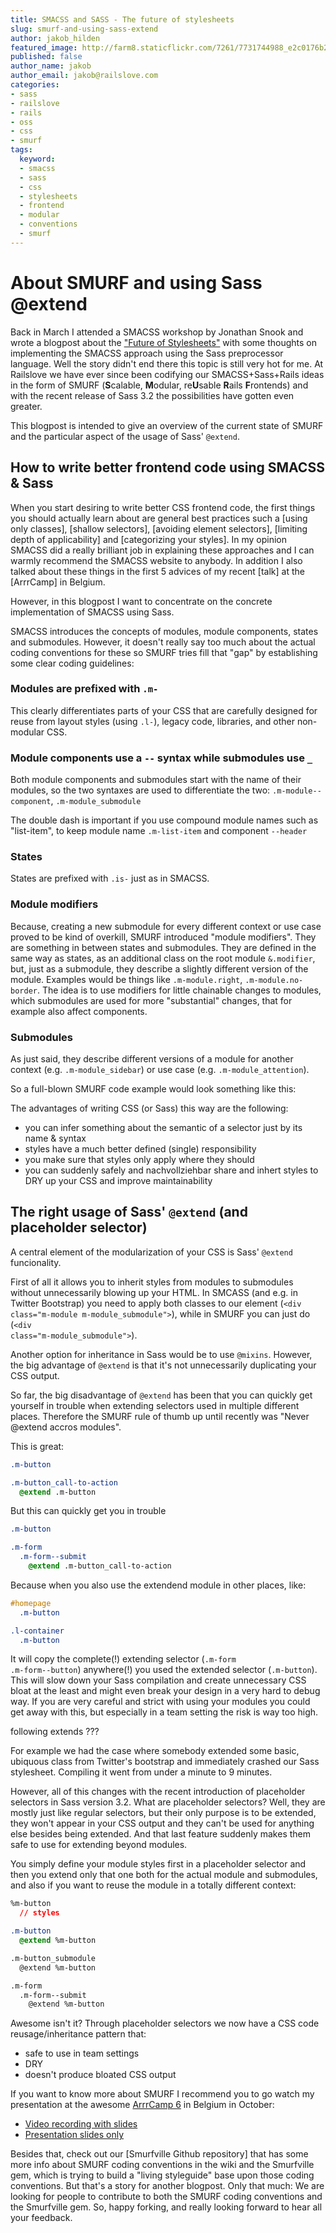 ```yaml
---
title: SMACSS and SASS - The future of stylesheets
slug: smurf-and-using-sass-extend
author: jakob_hilden
featured_image: http://farm8.staticflickr.com/7261/7731744988_e2c0176b25_z.jpg
published: false
author_name: jakob
author_email: jakob@railslove.com
categories:
- sass
- railslove
- rails
- oss
- css
- smurf
tags:
  keyword:
  - smacss
  - sass
  - css
  - stylesheets
  - frontend
  - modular
  - conventions
  - smurf
---
```

# About SMURF and using Sass @extend

Back in March I attended a SMACSS workshop by Jonathan Snook and wrote a blogpost about the ["Future of Stylesheets"](/blog/2012/03/28/smacss-and-sass-the-future-of-stylesheets) with some thoughts on implementing the SMACSS approach using the Sass preprocessor language.  Well the story didn't end there this topic is still very hot for me.  At Railslove we have ever since been codifying our SMACSS+Sass+Rails ideas in the form of SMURF (**S**calable, **M**odular, re**U**sable **R**ails **F**rontends) and with the recent release of Sass 3.2 the possibilities have gotten even greater.

This blogpost is intended to give an overview of the current state of SMURF and the particular aspect of the usage of Sass' <code>@extend</code>.


## How to write better frontend code using SMACSS & Sass

When you start desiring to write better CSS frontend code, the first things you should actually learn about are general best practices such a [using only classes], [shallow selectors], [avoiding element selectors], [limiting depth of applicability] and [categorizing your styles].  In my opinion SMACSS did a really brilliant job in explaining these approaches and I can warmly recommend the SMACSS website to anybody.  In addition I also talked about these things in the first 5 advices of my recent [talk] at the [ArrrCamp] in Belgium.

However, in this blogpost I want to concentrate on the concrete implementation of SMACSS using Sass.

SMACSS introduces the concepts of modules, module components, states and submodules.  However, it doesn't really say too much about the actual coding conventions for these so SMURF tries fill that "gap" by establishing some clear coding guidelines:


### Modules are prefixed with <code>.m-</code>

This clearly differentiates parts of your CSS that are carefully designed for reuse from layout styles (using <code>.l-</code>), legacy code, libraries, and other non-modular CSS.


### Module components use a <code>--</code> syntax while submodules use <code>_</code>

Both module components and submodules start with the name of their modules, so the two syntaxes are used to differentiate the two:  <code>.m-module--component</code>, <code>.m-module_submodule</code>

The double dash is important if you use compound module names such as "list-item", to keep module name <code>.m-list-item</code> and component <code>--header</code>


### States

States are prefixed with <code>.is-</code> just as in SMACSS.


### Module modifiers

Because, creating a new submodule for every different context or use case proved to be kind of overkill, SMURF introduced "module modifiers".  They are something in between states and submodules.  They are defined in the same way as states, as an additional class on the root module <code>&.modifier</code>, but, just as a submodule, they describe a slightly different version of the module.  Examples would be things like <code>.m-module.right</code>, <code>.m-module.no-border</code>.  The idea is to use modifiers for little chainable changes to modules, which submodules are used for more "substantial" changes, that for example also affect components.

### Submodules

As just said, they describe different versions of a module for another context (e.g. <code>.m-module_sidebar</code>) or use case (e.g. <code>.m-module_attention</code>).


So a full-blown SMURF code example would look something like this:



The advantages of writing CSS (or Sass) this way are the following:

* you can infer something about the semantic of a selector just by its name & syntax
* styles have a much better defined (single) responsibility
* you make sure that styles only apply where they should
* you can suddenly safely and nachvollziehbar share and inhert styles to DRY up your CSS and improve maintainability


## The right usage of Sass' <code>@extend</code> (and placeholder selector)

A central element of the modularization of your CSS is Sass' <code>@extend</code> funcionality.

First of all it allows you to inherit styles from modules to submodules without unnecessarily blowing up your HTML.  In SMCASS (and e.g. in Twitter Bootstrap) you need to apply both classes to our element (<code>&lt;div class="m-module m-module\_submodule"&gt;</code>), while in SMURF you can just do (<code>&lt;div class="m-module\_submodule"&gt;</code>).

Another option for inheritance in Sass would be to use <code>@mixins</code>.  However, the big advantage of <code>@extend</code> is that it's not unnecessarily duplicating your CSS output.

So far, the big disadvantage of <code>@extend</code> has been that you can quickly get yourself in trouble when extending selectors used in multiple different places.  Therefore the SMURF rule of thumb up until recently was "Never @extend accros modules".

This is great:

```css
.m-button

.m-button_call-to-action
  @extend .m-button
```

But this can quickly get you in trouble

```css
.m-button

.m-form
  .m-form--submit
    @extend .m-button_call-to-action
```

Because when you also use the extendend module in other places, like:

```css
#homepage
  .m-button

.l-container
  .m-button
```

It will copy the complete(!) extending selector (<code>.m-form .m-form--button</code>) anywhere(!) you used the extended selector (<code>.m-button</code>).  This will slow down your Sass compilation and create unnecessary CSS bloat at the least and might even break your design in a very hard to debug way.  If you are very careful and strict with using your modules you could get away with this, but especially in a team setting the risk is way too high.

following extends ???

For example we had the case where somebody extended some basic, ubiquous class from Twitter's bootstrap and immediately crashed our Sass stylesheet. Compiling it went from under a minute to 9 minutes.

However, all of this changes with the recent introduction of placeholder selectors in Sass version 3.2.  What are placeholder selectors?  Well, they are mostly just like regular selectors, but their only purpose is to be extended, they won't appear in your CSS output and they can't be used for anything else besides being extended.  And that last feature suddenly makes them safe to use for extending beyond modules.

You simply define your module styles first in a placeholder selector and then you extend only that one both for the actual module and submodules, and also if you want to reuse the module in a totally different context:

```css
%m-button
  // styles

.m-button
  @extend %m-button

.m-button_submodule
  @extend %m-button

.m-form
  .m-form--submit
    @extend %m-button
```

Awesome isn't it?  Through placeholder selectors we now have a CSS code reusage/inheritance pattern that:

* safe to use in team settings
* DRY
* doesn't produce bloated CSS output


If you want to know more about SMURF I recommend you to go watch my presentation at the awesome [ArrrCamp 6](http://arrrrcamp.be) in Belgium in October:

* [Video recording with slides](https://vimeo.com/51903907)
* [Presentation slides only](http://smurf-presentation.herokuapp.com/)


Besides that, check out our [Smurfville Github repository] that has some more info about SMURF coding conventions in the wiki and the Smurfville gem, which is trying to build a "living styleguide" base upon those coding conventions.  But that's a story for another blogpost.  Only that much:  We are looking for people to contribute to both the SMURF coding conventions and the Smurfville gem.  So, happy forking, and really looking forward to hear all your feedback.


